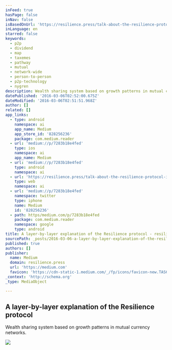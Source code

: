 ```yaml
---
inFeed: true
hasPage: false
inNav: false
isBasedOnUrl: 'https://resilience.press/talk-about-the-resilience-protocol-in-amsterdam-7283b18e4fed'
inLanguage: en
starred: false
keywords:
  - p2p
  - dividend
  - map
  - taxemes
  - pathway
  - mutual
  - network-wide
  - person-to-person
  - p2p-technology
  - nygren
description: Wealth sharing system based on growth patterns in mutual currency networks.
datePublished: '2016-03-06T02:52:00.675Z'
dateModified: '2016-03-06T02:51:51.968Z'
author: []
related: []
app_links:
  - type: android
    namespace: ai
    app_name: Medium
    app_store_id: '828256236'
    package: com.medium.reader
  - url: 'medium://p/7283b18e4fed'
    type: ios
    namespace: ai
    app_name: Medium
  - url: 'medium://p/7283b18e4fed'
    type: android
    namespace: ai
  - url: 'https://resilience.press/talk-about-the-resilience-protocol-in-amsterdam-7283b18e4fed'
    type: web
    namespace: ai
  - url: 'medium://p/7283b18e4fed'
    namespace: twitter
    type: iphone
    name: Medium
    id: '828256236'
  - path: https/medium.com/p/7283b18e4fed
    package: com.medium.reader
    namespace: google
    type: android
title: A layer-by-layer explanation of the Resilience protocol - resilience press
sourcePath: _posts/2016-03-06-a-layer-by-layer-explanation-of-the-resilience-protocol-re.md
published: true
authors: []
publisher:
  name: Medium
  domain: resilience.press
  url: 'https://medium.com'
  favicon: 'https://cdn-static-1.medium.com/_/fp/icons/favicon-new.TAS6uQ-Y7kcKgi0xjcYHXw.ico'
_context: 'http://schema.org'
_type: MediaObject

---
```

<article style=""><h1>A layer-by-layer explanation of the Resilience protocol</h1><p>Wealth sharing system based on growth patterns in mutual currency networks.</p><img src="https://s3-us-west-2.amazonaws.com/the-grid-img/p/0736b10f18bb955159a57bf50febf2636f3da4f0.png" /></article>